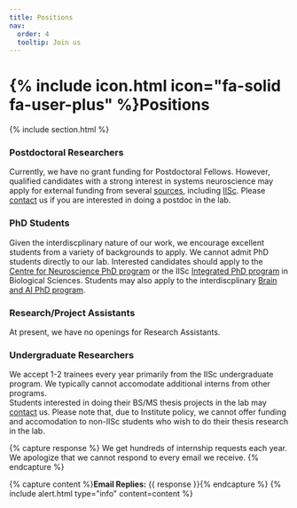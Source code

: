 ```yaml
---
title: Positions
nav:
  order: 4
  tooltip: Join us
---
```


# {% include icon.html icon="fa-solid fa-user-plus" %}Positions

{% include section.html %}

### Postdoctoral Researchers

Currently, we have no grant funding for Postdoctoral Fellows. However, qualified candidates with a strong interest in systems neuroscience may apply for external funding from several [sources](https://indiabioscience.org/postdocs/grants), including [IISc](https://iisc.ac.in/post-docs/). Please [contact](/contact) us if you are interested in doing a postdoc in the lab.

### PhD Students

Given the interdiscplinary nature of our work, we encourage excellent students from a variety of backgrounds to apply. We cannot admit PhD students directly to our lab. Interested candidates should apply to the [Centre for Neuroscience PhD program](https://cns.iisc.ac.in/academics/phd-program/) or the IISc [Integrated PhD program](https://iisc.ac.in/admissions/ph-d-integratedprogrammes/) in Biological Sciences. Students may also apply to the interdiscplinary [Brain and AI PhD program](https://brain-computation.iisc.ac.in/opportunities/).


### Research/Project Assistants

At present, we have no openings for Research Assistants.


### Undergraduate Researchers

We accept 1-2 trainees every year primarily from the IISc undergraduate program.  We typically cannot accomodate additional interns from other programs. <br>
Students interested in doing their BS/MS thesis projects in the lab may [contact](/contact) us. Please note that, due to Institute policy, we cannot offer funding and accomodation to non-IISc students who wish to do their thesis research in the lab.


{% capture response %}
We get hundreds of internship requests each year. We apologize that we cannot respond to every email we receive.
{% endcapture %}

{% capture content %}**Email Replies:** {{ response }}{% endcapture %}
{% include alert.html type="info" content=content %}










